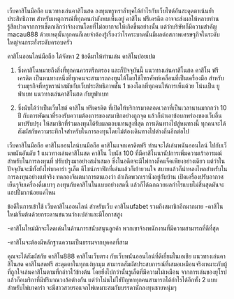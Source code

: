 เว็บคาสิโนมือถือ แนวทางเล่นคาสิโนสด ลงทุนหรูหราล้ำยุคได้กำไรกับเว็บไซต์อันสะดุดตาเน้นย้ำประสิทธิภาพ สำหรับเหตุการณ์ที่ทุกคนกำลังพบเห็นอยู่ คาสิโน ฟรีเครดิต อาจจะส่งผลให้หลายท่านรู้สึกปวดจากการเช็ดกเลิกว่าจ้างงานโดยที่ไม่อยากจะให้เกิดขึ้นอย่างนั้น แต่ว่าบริษัทก็มีความสำคัญ macau888 ด้วยเหตุนั้นทุกคนก็เลยจำต้องรู้เรื่องว่าโรคระบาดนั้นมีผลต่อสภาพเศรษฐกิจในระดับใหญ่จนกระทั่งระดับครอบครัว

คาสิโนออนไลน์มือถือ ได้จัดหา 2 ข้อดีมาให้ท่านเล่น คาสิโนปอยเปต
1. ซึ่งคาสิโนหมายถึงสิ่งที่ทุกคนควรตรึกตรอง และก็ปัจจุบันนี้ แนวทางเล่นคาสิโนสด คาสิโน ฟรีเครดิต เป็นหนทางหนึ่งที่ทุกคนจะสามารถลงทุนได้โดยใช้โทรศัพท์เคลื่อนที่เป็นเครื่องมือ สำหรับร่วมธุรกิจที่หรูหรานำสมัยกับเว็บประสิทธิภาพชั้น 1 ของโลกที่ทุกคนให้การเห็นด้วย โน่นเป็น ยูฟ่าเบท แนวทางเล่นคาสิโนสด กับยูฟ่าเบท

2. ซึ่งนับได้ว่าเป็นเว็บไซต์ คาสิโน ฟรีเครดิต ที่เปิดให้บริการมาตลอดเวลาที่เป็นเวลานานมากกว่า 10 ปี กับการพัฒนาที่รองรับความต้องการของสมาชิกอย่างถูกจุด  แล้วก็นำเอาข้อบกพร่องของเว็บอื่นมาปรับปรุง ให้สมาชิกที่ร่วมลงทุนได้รับผลตอบแทนสูงที่สุด การเดินทางไปสู่หนทางนี้ ทุกคนจะได้สัมผัสกับความระทึกใจสำหรับในการลงทุนโดยไม่ต้องเดินทางไปต่างถิ่นอีกต่อไป

เว็บคาสิโนมือถือ
คาสิโนออนไลน์บนมือถือ คาสิโนแจกเครดิตฟรี ท่านจะได้เล่นพนันออนไลน์ ไปกับเว็นพนันอันดับ 1
แนวทางเล่นคาสิโนสด คาสิโน โบนัส 100 ที่มีคาสิโนนานัปการเพิ่มความเร้าอารมณ์สำหรับในการลงทุนที่ ปรับปรุงมาอย่างสม่ำเสมอ ซึ่งในอดีตจะมีไพ่กางล็คแจ็คเพียงอย่างเดียว แต่ว่าในปัจจุบันจะมีทั้งยังไพ่บาคาร่า รูเล็ต ดีไซน์กราฟิกที่เด่นแล้วก็เย้ายวนใจ สบายแล้วก็น่าหลงไหลสำหรับในการลงทุนอย่างแท้จริง ทดลองจินตนาการตนเองว่า ถ้าเกิดพวกเรานั่งอยู่กับบ้าน เปิดเครื่องปรับอากาศเย็นๆจิบเครื่องดื่มเบาๆ ลงทุนกับคาสิโนในแบบอย่างสดนี้ แล้วก็ได้ฉกฉวยผลกำไรแบบไม่สิ้นสุดมันจะแฮปปี้มากน้อยแค่ไหน

ข้อดีในการเข้าใช้ เว็บคาสิโนออนไลน์ สำหรับเว็บ คาสิโนufabet รวมถึงสมาชิกอีกมากมาย
-คาสิโนใหม่เริ่มต้นด้วยกระดานชนวนว่างเปล่าและมีโอกาสสูง

-คาสิโนใหม่มักจะโดดเด่นในด้านการสนับสนุนลูกค้า พวกเขาจ้างพนักงานที่มีความสามารถที่ดีที่สุด

-คาสิโนจะต้องมีหลักฐานความเป็นธรรมจากบุคคลที่สาม

คุณจะได้สัมผัสกับ คาสิโน888 คาสิโนเว็บตรง กับเว็บพนันออนไลน์ที่ดีเยื่ยมในเอเชีย
แนวทางเล่นคาสิโนสด คาสิโนสดฟรี สะดุดตาในทุกแง่ทุกมุม สามารถสัมผัสประสบการณ์ที่เสมอเหมือนจริงเหมาะกับผู้ที่ถูกใจเล่นคาสิโนตามที่กล่าวไว้ข้างต้น โดยยิ่งไปกว่านั้นรูเล็ตที่มีความไม่เหมือน จากการเล่นของยุโรปแล้วก็อเมริกาที่มีปริมาณวงล้อต่างกัน แต่ว่าโน่นไม่ใช่ปัญหาทุกคนสามารถได้กำไรได้อีกทั้ง 2 แบบ สำหรับไพ่บาคาร่า จะมีสาวสวยรอแจกไพ่เหมาะสมกับบรรดานักลงทุนชายหนุ่มๆ
